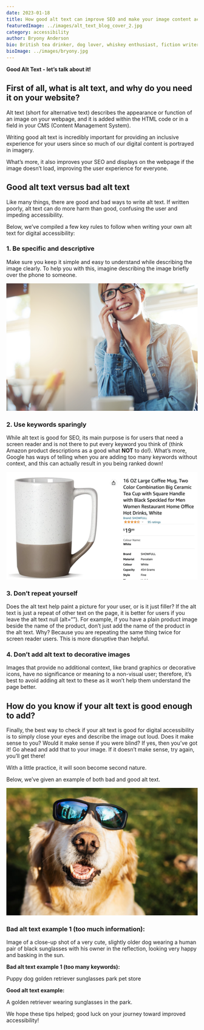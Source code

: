```yaml
---
date: 2023-01-18
title: How good alt text can improve SEO and make your image content accessible to everyone.
featuredImage: ../images/alt_text_blog_cover_2.jpg
category: accessibility
author: Bryony Anderson
bio: British tea drinker, dog lover, whiskey enthusiast, fiction writer hobbiest, web accessibility specialist and inclusive design advocate
bioImage: ../images/bryony.jpg
---
```


**Good Alt Text - let’s talk about it!**

## First of all, what is alt text, and why do you need it on your website?

Alt text (short for alternative text) describes the appearance or function of an image on your webpage, and it is added within the HTML code or in a field in your CMS (Content Management System).

Writing good alt text is incredibly important for providing an inclusive experience for your users since so much of our digital content is portrayed in imagery.

What’s more, it also improves your SEO and displays on the webpage if the image doesn’t load, improving the user experience for everyone.

## Good alt text versus bad alt text

Like many things, there are good and bad ways to write alt text. If written poorly, alt text can do more harm than good, confusing the user and impeding accessibility.

Below, we’ve compiled a few key rules to follow when writing your own alt text for digital accessibility:

### 1. Be specific and descriptive

Make sure you keep it simple and easy to understand while describing the image clearly. To help you with this, imagine describing the image briefly over the phone to someone.

![Young woman wearing glasses smiling while on the phone](../images/phone_call_image.jpg)

### 2. Use keywords sparingly

While alt text is good for SEO, its main purpose is for users that need a screen reader and is not there to put every keyword you think of (think Amazon product descriptions as a good what **NOT** to do!). What’s more, Google has ways of telling when you are adding too many keywords without context, and this can actually result in you being ranked down!

![Example Amazon Coffee mug with long keyword heavy title](../images/Screen_Shot_2023-01-13_at_11.08.46_AM.png "16 OZ Large Coffee Mug, Two Color Combination Big Ceramic Tea Cup with Square Handle with Black SPeckled for Men Women Restaurant Home Office Hot Drinks, White")

### 3. Don’t repeat yourself

Does the alt text help paint a picture for your user, or is it just filler? If the alt text is just a repeat of other text on the page, it is better for users if you leave the alt text null (alt=“”). For example, if you have a plain product image beside the name of the product, don’t just add the name of the product in the alt text. Why? Because you are repeating the same thing twice for screen reader users. This is more disruptive than helpful.

### 4. Don’t add alt text to decorative images

Images that provide no additional context, like brand graphics or decorative icons, have no significance or meaning to a non-visual user; therefore, it’s best to avoid adding alt text to these as it won’t help them understand the page better.

## How do you know if your alt text is good enough to add?

Finally, the best way to check if your alt text is good for digital accessibility is to simply close your eyes and describe the image out loud. Does it make sense to you? Would it make sense if you were blind? If yes, then you’ve got it! Go ahead and add that to your image. If it doesn’t make sense, try again, you’ll get there!

With a little practice, it will soon become second nature.

Below, we’ve given an example of both bad and good alt text.

![A golden retriever wearing sunglasses in the park.](../images/dog_sunglasses_alt_example.jpg)

### **Bad alt text example 1 (too much information):**

Image of a close-up shot of a very cute, slightly older dog wearing a human pair of black sunglasses with his owner in the reflection, looking very happy and basking in the sun.

**Bad alt text example 1 (too many keywords):**

Puppy dog golden retriever sunglasses park pet store

**Good alt text example:**

A golden retriever wearing sunglasses in the park.

We hope these tips helped; good luck on your journey toward improved accessibility!
